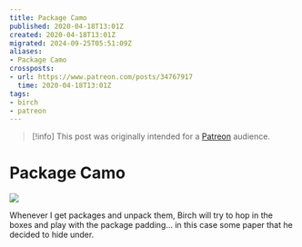 ```yaml
---
title: Package Camo
published: 2020-04-18T13:01Z
created: 2020-04-18T13:01Z
migrated: 2024-09-25T05:51:09Z
aliases:
- Package Camo
crossposts:
- url: https://www.patreon.com/posts/34767917
  time: 2020-04-18T13:01Z
tags:
- birch
- patreon
---
```


> [!info]
> This post was originally intended for a [Patreon](../tags/patreon.md) audience.

# Package Camo

![](202004181301-birch.png)

Whenever I get packages and unpack them, Birch will try to hop in the boxes and play with the package padding... in this case some paper that he decided to hide under.
